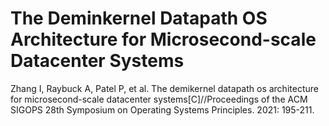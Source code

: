 # The Deminkernel Datapath OS Architecture for Microsecond-scale Datacenter Systems

Zhang I, Raybuck A, Patel P, et al. The demikernel datapath os architecture for microsecond-scale datacenter systems[C]//Proceedings of the ACM SIGOPS 28th Symposium on Operating Systems Principles. 2021: 195-211.
